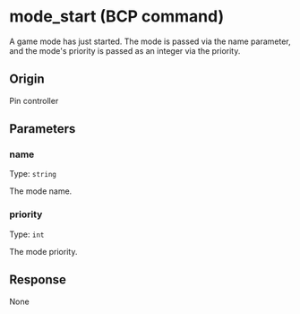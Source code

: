 
# mode_start (BCP command)
A game mode has just started. The mode is passed via the name parameter, and the mode's priority is passed as an integer via the priority.

## Origin
Pin controller

## Parameters
### name
Type: `string`

The mode name.

### priority
Type: `int`

The mode priority.

## Response
None
